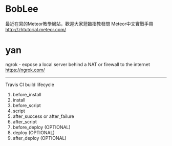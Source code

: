 



# BobLee

最近在寫的Meteor教學網站，歡迎大家蒞臨指教發問
Meteor中文實戰手冊
<http://zhtutorial.meteor.com/>  

# yan

ngrok - expose a local server behind a NAT or firewall to the internet
<https://ngrok.com/>  

--------

Travis CI build lifecycle
1. before_install
2. install
3. before_script
4. script
5. after_success or after_failure
6. after_script
7. before_deploy (OPTIONAL)
8. deploy (OPTIONAL)
9. after_deploy (OPTIONAL)